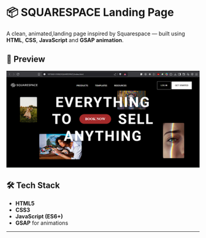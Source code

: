# 📦 SQUARESPACE Landing Page

A clean, animated,landing page inspired by Squarespace — built using **HTML**, **CSS**, **JavaScript** and **GSAP animation**.


## 🚀 Preview
![SQUARESPACE](image.png)

## 🛠 Tech Stack

- **HTML5**
- **CSS3**
- **JavaScript (ES6+)**
- **GSAP** for animations

---
